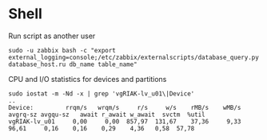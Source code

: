 # Shell
Run script as another user
````
sudo -u zabbix bash -c "export external_logging=console;/etc/zabbix/externalscripts/database_query.py database_host.ru db_name table_name"
````
CPU and I/O statistics for devices and partitions
````
sudo iostat -m -Nd -x | grep 'vgRIAK-lv_u01\|Device'
..
Device:         rrqm/s   wrqm/s     r/s     w/s    rMB/s    wMB/s avgrq-sz avgqu-sz   await r_await w_await  svctm  %util
vgRIAK-lv_u01     0,00     0,00  857,97  131,67    37,36     9,33    96,61     0,16    0,16    0,29    4,36   0,58  57,78
````
